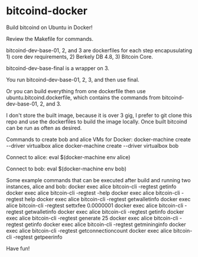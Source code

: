 # bitcoind-docker
Build bitcoind on Ubuntu in Docker!

Review the Makefile for commands.

bitcoind-dev-base-01, 2, and 3 are dockerfiles for each step encapusulating 1) core dev requirements, 2) Berkely DB 4.8, 3) Bitcoin Core.

bitcoind-dev-base-final is a wrapper on 3.

You run bitcoind-dev-base-01, 2, 3, and then use final. 

Or you can build everything from one dockerfile then use ubuntu.bitcoind.dockerfile, which contains the commands from bitcoind-dev-base-01, 2, and 3.

I don't store the built image, because it is over 3 gig, I prefer to git clone this repo and use the dockerfiles to build the image locally. Once built bitcoind can be run as often as desired.

Commands to create bob and alice VMs for Docker:
docker-machine create --driver virtualbox alice
docker-machine create --driver virtualbox bob

Connect to alice:
eval $(docker-machine env alice)

Connect to bob:
eval $(docker-machine env bob)

Some example commands that can be executed after build and running two instances, alice and bob:
docker exec alice bitcoin-cli -regtest getinfo 
docker exec alice bitcoin-cli -regtest -help
docker exec alice bitcoin-cli -regtest help
docker exec alice bitcoin-cli -regtest getwalletinfo
docker exec alice bitcoin-cli -regtest settxfee 0.0000001
docker exec alice bitcoin-cli -regtest getwalletinfo
docker exec alice bitcoin-cli -regtest getinfo 
docker exec alice bitcoin-cli -regtest generate 25
docker exec alice bitcoin-cli -regtest getinfo 
docker exec alice bitcoin-cli -regtest getmininginfo
docker exec alice bitcoin-cli -regtest getconnectioncount
docker exec alice bitcoin-cli -regtest getpeerinfo

Have fun!

